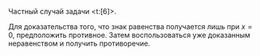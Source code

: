 Частный случай задачи <t:[6]>.

Для доказательства того, что знак равенства получается лишь при $x=0$, предположить противное.
Затем воспользоваться уже доказанным неравенством и получить противоречие.